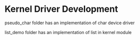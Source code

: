 # Kernel Driver Development

pseudo_char folder has an implementation of char device driver

list_demo folder has an implementation of list in kernel module